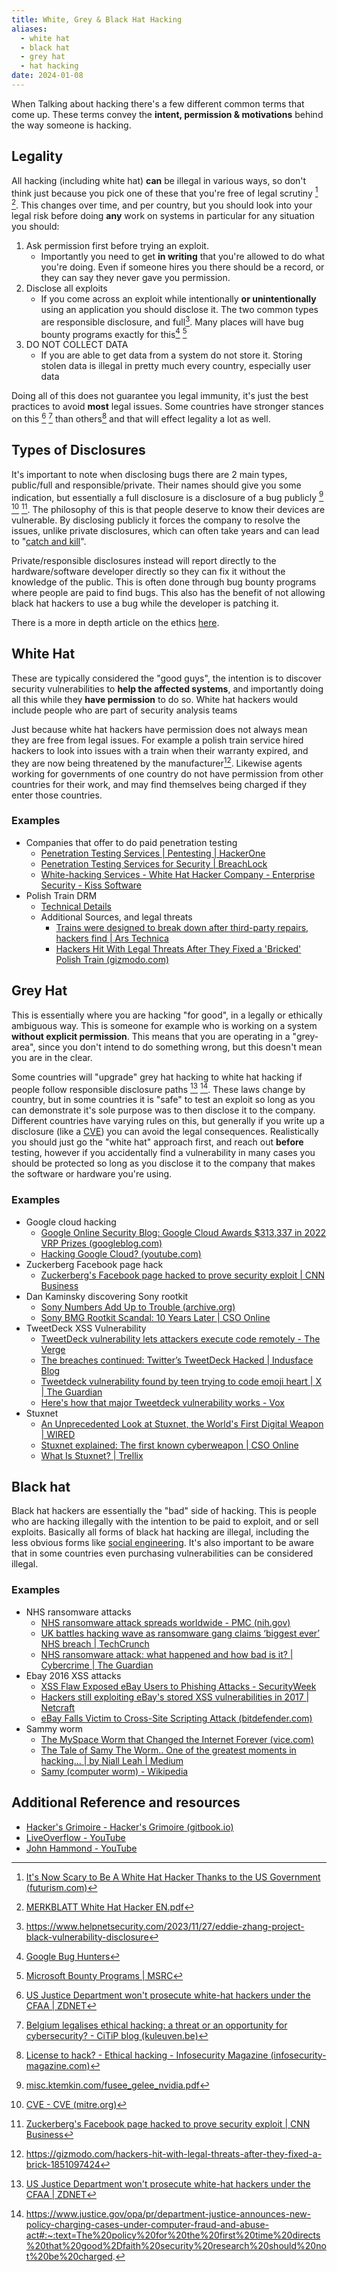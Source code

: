 ```yaml
---
title: White, Grey & Black Hat Hacking
aliases:
  - white hat
  - black hat
  - grey hat
  - hat hacking
date: 2024-01-08
---
```


When Talking about hacking there's a few different common terms that come up. These terms convey the **intent, permission & motivations** behind the way someone is hacking. 

## Legality
All hacking (including white hat) **can** be illegal in various ways, so don't think just because you pick one of these that you're free of legal scrutiny [^1] [^2]. This changes over time, and per country, but you should look into your legal risk before doing **any** work on systems in particular for any situation you should:

1. Ask permission first before trying an exploit. 
	- Importantly you need to get **in writing** that you're allowed to do what you're doing. Even if someone hires you there should be a record, or they can say they never gave you permission.
2. Disclose all exploits
	- If you come across an exploit while intentionally **or unintentionally** using an application you should disclose it. The two common types are responsible disclosure, and full[^7]. Many places will have bug bounty programs exactly for this[^8] [^9]
3. DO NOT COLLECT DATA
	- If you are able to get data from a system do not store it. Storing stolen data is illegal in pretty much every country, especially user data

Doing all of this does not guarantee you legal immunity, it's just the best practices to avoid **most** legal issues. Some countries have stronger stances on this [^3] [^5] than others[^6] and that will effect legality a lot as well.

## Types of Disclosures

It's important to note when disclosing bugs there are 2 main types, public/full and responsible/private. Their names should give you some indication, but essentially a full disclosure is a disclosure of a bug publicly [^11] [^12] [^13]. The philosophy of this is that people deserve to know their devices are vulnerable. By disclosing publicly it forces the company to resolve the issues, unlike private disclosures, which can often take years and can lead to "[catch and kill](https://security.stackexchange.com/questions/199514/how-to-deal-with-responsible-disclosure-catch-and-kill)".

Private/responsible disclosures instead will report directly to the hardware/software developer directly so they can fix it without the knowledge of the public. This is often done through bug bounty programs where people are paid to find bugs. This also has the benefit of not allowing black hat hackers to use a bug while the developer is patching it.

There is a more in depth article on the ethics [here](https://ethics.acm.org/integrity-project/ask-an-ethicist/ask-an-ethicist-vulnerability-disclosure/).

## White Hat

These are typically considered the "good guys", the intention is to discover security vulnerabilities to **help the affected systems**, and importantly doing all this while they **have permission** to do so. White hat hackers would include people who are part of security analysis teams

Just because white hat hackers have permission does not always mean they are free from legal issues. For example a polish train service hired hackers to look into issues with a train when their warranty expired, and they are now being threatened by the manufacturer[^4]. Likewise agents working for governments of one country do not have permission from other countries for their work, and may find themselves being charged if they enter those countries.
### Examples
- Companies that offer to do paid penetration testing
	- [Penetration Testing Services | Pentesting | HackerOne](https://www.hackerone.com/product/pentest)
	- [Penetration Testing Services for Security | BreachLock](https://www.breachlock.com/)
	- [White-hacking Services - White Hat Hacker Company - Enterprise Security - Kiss Software](https://kiss.software/what-we-do-details/white-hacking-services)
- Polish Train DRM
	- [Technical Details](https://www.youtube.com/watch?v=XrlrbfGZo2k)
	- Additional Sources, and legal threats
		- [Trains were designed to break down after third-party repairs, hackers find | Ars Technica](https://arstechnica.com/tech-policy/2023/12/manufacturer-deliberately-bricked-trains-repaired-by-competitors-hackers-find/)
		- [Hackers Hit With Legal Threats After They Fixed a 'Bricked' Polish Train (gizmodo.com)](https://gizmodo.com/hackers-hit-with-legal-threats-after-they-fixed-a-brick-1851097424)
## Grey Hat
This is essentially where you are hacking "for good", in a legally or ethically ambiguous way. This is someone for example who is working on a system **without explicit permission**. This means that you are operating in a "grey-area", since you don't intend to do something wrong, but this doesn't mean you are in the clear.

Some countries will "upgrade" grey hat hacking to white hat hacking if people follow responsible disclosure paths [^3] [^10]. These laws change by country, but in some countries it is "safe" to test an exploit so long as you can demonstrate it's sole purpose was to then disclose it to the company. Different countries have varying rules on this, but generally if you write up a disclosure (like a [CVE](https://cve.mitre.org/)) you can avoid the legal consequences. Realistically you should just go the "white hat" approach first, and reach out **before** testing, however if you accidentally find a vulnerability in many cases you should be protected so long as you disclose it to the company that makes the software or hardware you're using.

### Examples
- Google cloud hacking
	- [Google Online Security Blog: Google Cloud Awards $313,337 in 2022 VRP Prizes (googleblog.com)](https://security.googleblog.com/2023/06/google-cloud-awards-313337-in-2022-vrp.html)
	- [Hacking Google Cloud? (youtube.com)](https://www.youtube.com/watch?v=uOvizKc1WZY)
- Zuckerberg Facebook page hack
	- [Zuckerberg's Facebook page hacked to prove security exploit | CNN Business](https://edition.cnn.com/2013/08/19/tech/social-media/zuckerberg-facebook-hack/index.html)
- Dan Kaminsky discovering Sony rootkit
	- [Sony Numbers Add Up to Trouble (archive.org)](https://web.archive.org/web/20080423212131/http://www.wired.com/politics/security/news/2005/11/69573)
	- [Sony BMG Rootkit Scandal: 10 Years Later | CSO Online](https://www.csoonline.com/article/553369/sony-bmg-rootkit-scandal-10-years-later.html#:~:text=SONY%20BMG%20ROOTKIT%20REVISITED)
- TweetDeck XSS Vulnerability
	- [TweetDeck vulnerability lets attackers execute code remotely - The Verge](https://www.theverge.com/2014/6/11/5800370/tweetdeck-vulnerability-lets-attackers-execute-code-remotely)
	- [The breaches continued: Twitter’s TweetDeck Hacked | Indusface Blog](https://www.indusface.com/blog/and-so-the-breaches-continued-twitters-tweetdeck-hacked/)
	- [Tweetdeck vulnerability found by teen trying to code emoji heart | X | The Guardian](https://www.theguardian.com/technology/2014/jun/12/tweetdeck-vulnerability-teen-code-emoji-heart)
	- [Here's how that major Tweetdeck vulnerability works - Vox](https://www.vox.com/2014/6/11/5800610/heres-how-that-major-tweetdeck-vulnerability-works)
- Stuxnet
	- [An Unprecedented Look at Stuxnet, the World's First Digital Weapon | WIRED](https://www.wired.com/2014/11/countdown-to-zero-day-stuxnet/)
	- [Stuxnet explained: The first known cyberweapon | CSO Online](https://www.csoonline.com/article/562691/stuxnet-explained-the-first-known-cyberweapon.html)
	- [What Is Stuxnet? | Trellix](https://www.trellix.com/security-awareness/ransomware/what-is-stuxnet/)

## Black hat
Black hat hackers are essentially the "bad" side of hacking. This is people who are hacking illegally with the intention to be paid to exploit, and or sell exploits. Basically all forms of black hat hacking are illegal, including the less obvious forms like [social engineering](https://www.enisa.europa.eu/topics/incident-response/glossary/what-is-social-engineering). It's also important to be aware that in some countries even purchasing vulnerabilities can be considered illegal.


### Examples

- NHS ransomware attacks
	- [NHS ransomware attack spreads worldwide - PMC (nih.gov)](https://www.ncbi.nlm.nih.gov/pmc/articles/PMC5461132/)
	- [UK battles hacking wave as ransomware gang claims ‘biggest ever’ NHS breach | TechCrunch](https://techcrunch.com/2023/07/10/uk-hacks-public-sector-nhs-ransomware/?guccounter=1)
	- [NHS ransomware attack: what happened and how bad is it? | Cybercrime | The Guardian](https://www.theguardian.com/technology/2022/aug/11/nhs-ransomware-attack-what-happened-and-how-bad-is-it)
- Ebay 2016 XSS attacks
	- [XSS Flaw Exposed eBay Users to Phishing Attacks - SecurityWeek](https://www.securityweek.com/xss-flaw-exposed-ebay-users-phishing-attacks/)
	- [Hackers still exploiting eBay's stored XSS vulnerabilities in 2017 | Netcraft](https://www.netcraft.com/blog/hackers-still-exploiting-ebays-stored-xss-vulnerabilities-in-2017/)
	- [eBay Falls Victim to Cross-Site Scripting Attack (bitdefender.com)](https://www.bitdefender.com/blog/hotforsecurity/ebay-falls-victim-to-cross-site-scripting-attack/)
- Sammy worm
	- [The MySpace Worm that Changed the Internet Forever (vice.com)](https://www.vice.com/en/article/wnjwb4/the-myspace-worm-that-changed-the-internet-forever)
	- [The Tale of Samy The Worm.. One of the greatest moments in hacking… | by Niall Leah | Medium](https://niallleah.medium.com/the-tale-of-samy-the-worm-9ade840e7fda)
	- [Samy (computer worm) - Wikipedia](https://en.wikipedia.org/wiki/Samy_(computer_worm))


## Additional Reference and resources

- [Hacker's Grimoire - Hacker's Grimoire (gitbook.io)](https://vulp3cula.gitbook.io/hackers-grimoire/)
- [LiveOverflow - YouTube](https://www.youtube.com/@LiveOverflow)
- [John Hammond - YouTube](https://www.youtube.com/@_JohnHammond)


[^1]: [It's Now Scary to Be A White Hat Hacker Thanks to the US Government (futurism.com)](https://futurism.com/white-hat-hacker-us-government-scary)
[^2]: [MERKBLATT White Hat Hacker EN.pdf](file:///C:/Users/kiera/Downloads/MERKBLATT%20White%20Hat%20Hacker%20EN.pdf)
[^3]: [US Justice Department won't prosecute white-hat hackers under the CFAA | ZDNET](https://www.zdnet.com/article/us-justice-department-says-it-wont-prosecute-white-hat-hackers-under-the-cfaa/)
[^4]: https://gizmodo.com/hackers-hit-with-legal-threats-after-they-fixed-a-brick-1851097424
[^5]: [Belgium legalises ethical hacking: a threat or an opportunity for cybersecurity? - CiTiP blog (kuleuven.be)](https://www.law.kuleuven.be/citip/blog/belgium-legalises-ethical-hacking-a-threat-or-an-opportunity-for-cybersecurity/)
[^6]: [License to hack? - Ethical hacking - Infosecurity Magazine (infosecurity-magazine.com)](https://www.infosecurity-magazine.com/magazine-features/license-to-hack-ethical-hacking/#:~:text=of%20the%20targets.-,%22There%27s%20no%20defence%20in%20our%20hacking%20laws%20that%20your%20behaviour%20is%20for%20the%20greater%20good.%20Even%20if%20it%27s%20what%20you%20believe.%22,-Struan%20Robertson)
[^7]: https://www.helpnetsecurity.com/2023/11/27/eddie-zhang-project-black-vulnerability-disclosure
[^8]: [Google Bug Hunters](https://bughunters.google.com/)
[^9]: [Microsoft Bounty Programs | MSRC](https://www.microsoft.com/en-us/msrc/bounty)
[^10]: https://www.justice.gov/opa/pr/department-justice-announces-new-policy-charging-cases-under-computer-fraud-and-abuse-act#:~:text=The%20policy%20for%20the%20first%20time%20directs%20that%20good%2Dfaith%20security%20research%20should%20not%20be%20charged.
[^11]: [misc.ktemkin.com/fusee_gelee_nvidia.pdf](https://misc.ktemkin.com/fusee_gelee_nvidia.pdf)
[^12]: [CVE - CVE (mitre.org)](https://cve.mitre.org/)
[^13]: [Zuckerberg's Facebook page hacked to prove security exploit | CNN Business](https://edition.cnn.com/2013/08/19/tech/social-media/zuckerberg-facebook-hack/index.html)